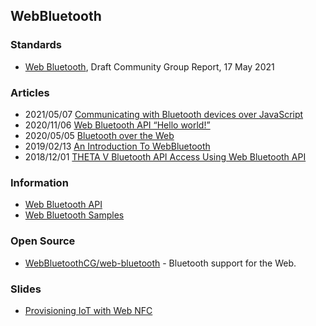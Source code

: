 ## WebBluetooth


### Standards
- [Web Bluetooth](https://webbluetoothcg.github.io/web-bluetooth/), Draft Community Group Report, 17 May 2021


### Articles
- 2021/05/07 [Communicating with Bluetooth devices over JavaScript](https://web.dev/bluetooth/)
- 2020/11/06 [Web Bluetooth API “Hello world!”](http://www.nowhere.co.jp/blog/archives/20201106-070010.html)
- 2020/05/05 [Bluetooth over the Web](https://medium.com/@drkaojha/bluetooth-over-the-web-e77dd91ddb90)
- 2019/02/13 [An Introduction To WebBluetooth](https://www.smashingmagazine.com/2019/02/introduction-to-webbluetooth/)
- 2018/12/01 [THETA V Bluetooth API Access Using Web Bluetooth API](https://community.theta360.guide/t/theta-v-bluetooth-api-access-using-web-bluetooth-api/3955)


### Information
- [Web Bluetooth API](https://developer.mozilla.org/en-US/docs/Web/API/Web_Bluetooth_API)
- [Web Bluetooth Samples](https://googlechrome.github.io/samples/web-bluetooth/index.html)


### Open Source
- [WebBluetoothCG/web-bluetooth](https://github.com/WebBluetoothCG/web-bluetooth) - Bluetooth support for the Web.


### Slides
- [Provisioning IoT with Web NFC](http://events17.linuxfoundation.org/sites/events/files/slides/Provisioning%20IoT%20with%20Web%20NFC.pdf)
